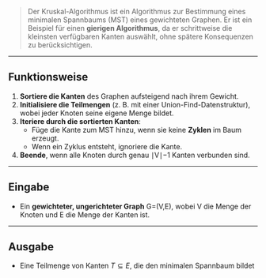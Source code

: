 >Der Kruskal-Algorithmus ist ein Algorithmus zur Bestimmung eines minimalen Spannbaums (MST) eines gewichteten Graphen. Er ist ein Beispiel für einen **gierigen Algorithmus**, da er schrittweise die kleinsten verfügbaren Kanten auswählt, ohne spätere Konsequenzen zu berücksichtigen.

---

## Funktionsweise

1. **Sortiere die Kanten** des Graphen aufsteigend nach ihrem Gewicht.
2. **Initialisiere die Teilmengen** (z. B. mit einer Union-Find-Datenstruktur), wobei jeder Knoten seine eigene Menge bildet.
3. **Iteriere durch die sortierten Kanten**:
    - Füge die Kante zum MST hinzu, wenn sie keine **Zyklen** im Baum erzeugt.
    - Wenn ein Zyklus entsteht, ignoriere die Kante.
4. **Beende**, wenn alle Knoten durch genau ∣V∣−1 Kanten verbunden sind.

---

## Eingabe

- Ein **gewichteter, ungerichteter Graph** G=(V,E), wobei V die Menge der Knoten und E die Menge der Kanten ist.

---

## Ausgabe

- Eine Teilmenge von Kanten $T⊆E$, die den minimalen Spannbaum bildet